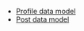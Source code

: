 - [Profile data model](./pages/profile-data-model.md)
- [Post data model](./pages/post-data-model.md)

